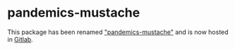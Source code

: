 # pandemics-mustache

This package has been renamed ["pandemics-mustache"](https://www.npmjs.com/package/pandemics-mustache) and is now hosted in [Gitlab](https://gitlab.com/pandemics/pandemics-mustache).
